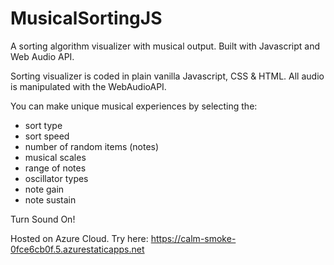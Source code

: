 # MusicalSortingJS
A sorting algorithm visualizer with musical output. Built with Javascript and Web Audio API.

Sorting visualizer is coded in plain vanilla Javascript, CSS & HTML. All audio is manipulated with the WebAudioAPI.

You can make unique musical experiences by selecting the:

- sort type
- sort speed
- number of random items (notes)
- musical scales
- range of notes
- oscillator types
- note gain
- note sustain

Turn Sound On!

Hosted on Azure Cloud. Try here: https://calm-smoke-0fce6cb0f.5.azurestaticapps.net
